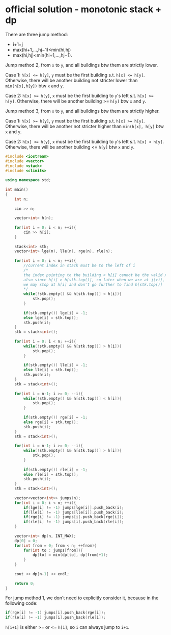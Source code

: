 # official solution - monotonic stack + dp

There are three jump method: 
- i+1=j
- max(hi+1,…,hj−1)<min(hi,hj)
- max(hi,hj)<min(hi+1,…,hj−1).

Jump method 2, from `x` to `y`, and all buildings btw them are strictly lower. 

Case 1: `h[x] <= h[y]`, `y` must be the first building  s.t. `h[x] <= h[y]`. 
Otherwise, there will be another building not stricter lower than `min(h[x],h[y])` btw `x` and `y`.

Case 2: `h[x] >= h[y]`, `x` must be the first building to `y`'s left s.t. `h[x] >= h[y]`. 
Otherwise, there will be another building >= `h[y]` btw `x` and `y`.

Jump method 3, from `x` to `y`, and all buildings btw them are strictly higher. 

Case 1: `h[x] >= h[y]`, `y` must be the first building  s.t. `h[x] >= h[y]`.
Otherwise, there will be another not stricter higher than `min(h[x], h[y]` btw `x` and `y`.

Case 2: `h[x] <= h[y]`, `x` must be the first building to `y`'s left s.t. `h[x] < h[y]`. 
Otherwise, there will be another building <= `h[y]` btw `x` and `y`.

```cpp
#include <iostream>
#include <vector>
#include <stack>
#include <climits>
 
using namespace std;
 
int main()
{
    int n;
    
    cin >> n;
    
    vector<int> h(n);
    
    for(int i = 0; i < n; ++i){
        cin >> h[i];
    }
    
    stack<int> stk;
    vector<int> lge(n), lle(n), rge(n), rle(n);
    
    for(int i = 0; i < n; ++i){
        //current index in stack must be to the left of i
        /*
        the index pointing to the building < h[i] cannot be the valid x,
        also since h[i] > h[stk.top()], so later when we are at j(>i),
        we may stop at h[i] and don't go further to find h[stk.top()]
        */
        while(!stk.empty() && h[stk.top()] < h[i]){
            stk.pop();
        }
        
        if(stk.empty()) lge[i] = -1;
        else lge[i] = stk.top();
    	stk.push(i);
    }
    stk = stack<int>();
    
    for(int i = 0; i < n; ++i){
        while(!stk.empty() && h[stk.top()] > h[i]){
            stk.pop();
        }
        
        if(stk.empty()) lle[i] = -1;
        else lle[i] = stk.top();
        stk.push(i);
    }
    stk = stack<int>();
    
    for(int i = n-1; i >= 0; --i){
        while(!stk.empty() && h[stk.top()] < h[i]){
            stk.pop();
        }
        
        if(stk.empty()) rge[i] = -1;
        else rge[i] = stk.top();
        stk.push(i);
    }
    stk = stack<int>();
    
    for(int i = n-1; i >= 0; --i){
        while(!stk.empty() && h[stk.top()] > h[i]){
            stk.pop();
        }
        
        if(stk.empty()) rle[i] = -1;
        else rle[i] = stk.top();
        stk.push(i);
    }
    stk = stack<int>();
    
    vector<vector<int>> jumps(n);
    for(int i = 0; i < n; ++i){
        if(lge[i] != -1) jumps[lge[i]].push_back(i);
        if(lle[i] != -1) jumps[lle[i]].push_back(i);
        if(rge[i] != -1) jumps[i].push_back(rge[i]);
        if(rle[i] != -1) jumps[i].push_back(rle[i]);
    }
    
    vector<int> dp(n, INT_MAX);
    dp[0] = 0;
    for(int from = 0; from < n; ++from){
        for(int to : jumps[from]){
            dp[to] = min(dp[to], dp[from]+1);
        }
    }
    
    cout << dp[n-1] << endl;
 
    return 0;
}
```

For jump method 1, we don't need to explicitly consider it, because in the following code:

```cpp
if(rge[i] != -1) jumps[i].push_back(rge[i]);
if(rle[i] != -1) jumps[i].push_back(rle[i]);
```

`h[i+1]` is either >= or <= `h[i]`, so `i` can always jump to `i+1`.
